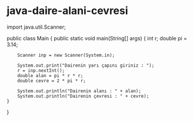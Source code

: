 # java-daire-alani-cevresi
import java.util.Scanner;

public class Main {
    public static void main(String[] args) {
        int r;
        double pi = 3.14;

        Scanner inp = new Scanner(System.in);

        System.out.print("Dairenin yarı çapını giriniz : ");
        r = inp.nextInt();
        double alan = pi * r * r;
        double cevre = 2 * pi * r;

        System.out.println("Dairenin alanı : " + alan);
        System.out.println("Dairenin çevresi : " + cevre);
    }
}
